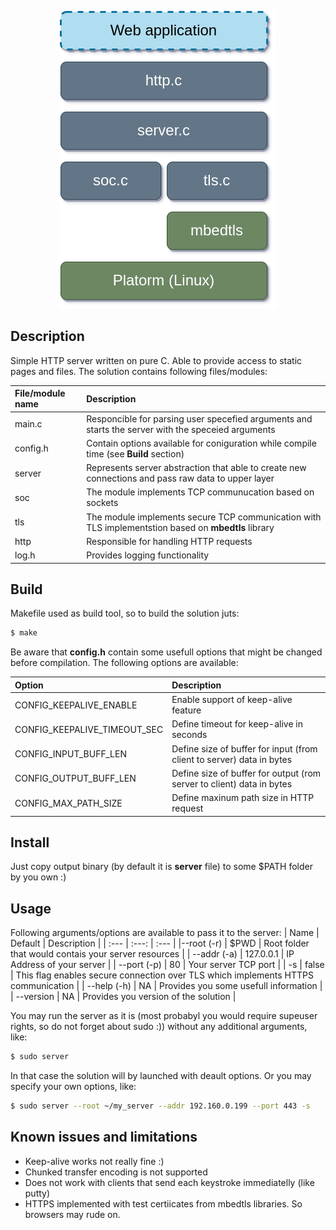<p align="center">
  <img src="./resources/http_server_arch.drawio.png" />
</p>

## Description

Simple HTTP server written on pure C. Able to provide access to static pages and files.
The solution contains following files/modules:

| File/module name | Description |
| :--- | :--- |
| main.c | Responcible for parsing user specefied arguments and starts the server with the speceied arguments |
| config.h | Contain options available for coniguration while compile time (see **Build** section) |
| server | Represents server abstraction that able to create new connections and pass raw data to upper layer |
| soc | The module implements TCP communucation based on sockets |
| tls | The module implements secure TCP communication with TLS implementstion based on **mbedtls** library |
| http | Responsible for handling HTTP requests |
| log.h | Provides logging functionality |

## Build

Makefile used as build tool, so to build the solution juts:
```bash
$ make
```

Be aware that **config.h** contain some usefull options that might be changed before compilation.
The following options are available:

| Option | Description |
| :--- | :--- |
| CONFIG_KEEPALIVE_ENABLE | Enable support of keep-alive feature |
| CONFIG_KEEPALIVE_TIMEOUT_SEC | Define timeout for keep-alive in seconds |
| CONFIG_INPUT_BUFF_LEN | Define size of buffer for input (from client to server) data in bytes |
| CONFIG_OUTPUT_BUFF_LEN | Define size of buffer for output (rom server to client) data in bytes |
| CONFIG_MAX_PATH_SIZE | Define maxinum path size in HTTP request |

## Install

Just copy output binary (by default it is **server** file) to some $PATH folder by you own :)

## Usage

Following arguments/options are available to pass it to the server:
| Name | Default | Description |
| :--- | :---: | :--- |
|--root (-r) | $PWD | Root folder that would contais your server resources |
| --addr (-a) | 127.0.0.1 | IP Address of your server |
| --port (-p) | 80 | Your server TCP port |
| -s | false | This flag enables secure connection over TLS which implements HTTPS communication |
| --help (-h) | NA | Provides you some usefull information |
| --version | NA | Provides you version of the solution |

You may run the server as it is (most probabyl you would require supeuser rights, so do not forget about sudo :)) without any additional arguments, like:
```bash
$ sudo server
```
In that case the solution will by launched with deault options.
Or you may specify your own options, like:
```bash
$ sudo server --root ~/my_server --addr 192.160.0.199 --port 443 -s
```

## Known issues and limitations

 - Keep-alive works not really fine :)
 - Chunked transfer encoding is not supported
 - Does not work with clients that send each keystroke immediatelly (like putty)
 - HTTPS implemented with test certiicates from mbedtls libraries. So browsers may rude on.
